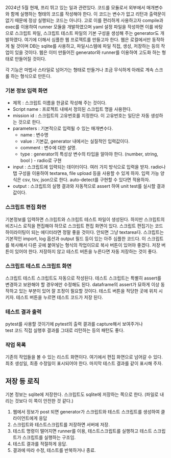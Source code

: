 2024년 5월 현재, 프리 뛰고 있는 일과 관련있다.
코드를 모듈로서 외부에서 매개변수와 함께 실행하는 형태의 코드를 작성해야 한다.
이 코드는 변수가 없고 리턴과 출력문이 없기 때문에 정상 실행되는 코드는 아니다.
고로 이를 편리하게 사용하고자 compile과 exec를 이용하여 runner 모듈을 개발하였으며 
yaml 설정 파일을 작성하면 이를 바탕으로 스크립트 파일, 스크립트 테스트 파일의 기본 구성을 생성해 주는 generator도 개발하였다. 
여기에 더해서 심플한 웹 프로젝트를 만들고자 한다.
웹은 로컬에서만 동작하게 될 것이며 DB는 sqlite를 사용하고, 파일시스템에 파일 직접, 생성, 저장하는 등의 작업이 있을 것이다. 
웹은 이미 만들어진 generator와 runner를 이용하여 고도화 하는 형태로 만들어질 것이다.

각 기능은 마법사 스타일로 넘어가는 형태로 만들거나 
조금 무식하게 아래로 계속 스크롤 하는 형식으로 만든다. 

### 기본 정보 입력 화면
* 제목 : 스크립트 이름을 한글로 작성해 주는 것이다. 
* Script name : 프로젝트 내에서 정의된 스크립트 명을 사용한다. 
* mission id : 스크립트의 고유번호를 지정한다. 이 고유번호는 일단은 자동 생성하는 것으로 한다.
* parameters : 기본적으로 입력될 수 있는 매개변수다.
	* name : 변수명
	* value : 기본값, generator 내에서는 실질적인 입력값이다.
	* comment : 변수에 대한 설명.
	* type : generator의 특성상 변수의 타입을 알아야 한다. (number, string, bool ) - radio로 구현
* input : 스크립트에 입력되는 데이터이다. 여러 가지 방식으로 입력을 받자. radio나 탭 구성을 이용하여 textarea, file upload 등을 사용할 수 있게 하자. 입력 가능 양식은 csv, tsv, json으로 한다. auto-detect를 구현할 수 있다면 적용하자.
* output : 스크립트의 실행 결과와 자동적으로 assert 하여 unit test를 실시할 결과값이다. 

### 스크립트 편집 화면 
기본정보를 입력하면 스크립트와 스크립트 테스트 파일이 생성된다. 하지만 스크립트의 비즈니스 로직을 편집해야 하므로 스크립트 편집 화면이 있다. 
스크립트 편집기는 코드 하이라이팅이 되는 에디터라면 정말 좋을 것이다. 안되면 그냥 textarea다. 
스크립트는 기본적인 import, log 옵션과 output 필드 등이 있는 아주 심플한 코드다. 
이 스크립트를 복사해서 다른 곳에 붙여넣는 형식의 작업이므로 복사 버튼이 있어야 좋겠다.
저장 버튼이 있어야 한다. 저장하지 않고 테스트 버튼을 누른다면 자동 저장하는 것이 좋다.

### 스크립트 테스트 스크립트 화면
스크립트 테스트 스크립트도 자동으로 작성된다. 테스트 스크립트는 특별히 assert를 변경하고 보완해야 할 경우에만 수정해도 된다. dataframe의 assert가 묘하게 이상 동작하고 있는 부분이 있어 잘 조정이 필요할 것이다.
테스트 버튼을 적당한 곳에 위치 시키자. 테스트 버튼을 누르면 테스트 코드가 저장 된다.

### 테스트 결과 출력
pytest를 사용할 것이기에 pytest의 출력 결과를 capture해서 보여주거나  
test 코드 직접 실행후 결과를 그대로 리턴하는 등의 패턴도 좋다. 

### 작업 목록
기존의 작업들을 볼 수 있는 리스트 화면이다. 
여기에서 편집 화면으로 넘어갈 수 있다. 
최초 생성일, 최종 수정일이 표시되어야 한다. 
마지막 테스트 결과를 같이 표시해 주자. 

## 저장 등 로직
기본 정보는 sqlite에 저장한다. 
스크립트도 sqlite에 저장하는 쪽으로 한다. (파일로 내리는 것보다 이 쪽이 안전한 것 같다.)

1. 웹에서 정보가 post 되면 generator가 스크립트와 테스트 스크립트를 생성하여 클라이언트에게 응답 
2. 스크립트와 테스트스크립트를 저장하면 서버에 저장.
3. 테스트 명령이 떨어지면 runner를 이용, 테스트스크립트를 실행하고 테스트 스크립트가 스크립트를 실행하는 구조임.
4. 테스트 결과를 적절하게 응답.
5. 결과에 따라 수정, 테스트를 반복하거나 종료.

